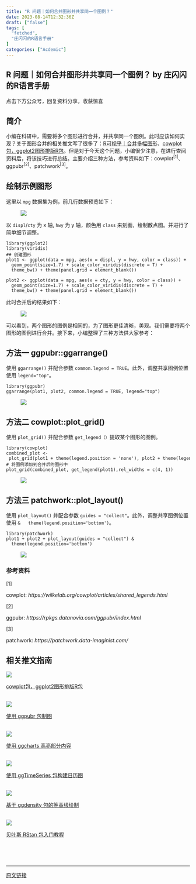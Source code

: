 ```yaml
---
title: "R 问题｜如何合并图形并共享同一个图例？"
date: 2023-08-14T12:32:36Z
draft: ["false"]
tags: [
  "fetched",
  "庄闪闪的R语言手册"
]
categories: ["Acdemic"]
---
```

R 问题｜如何合并图形并共享同一个图例？ by 庄闪闪的R语言手册
------
<div><p data-mpa-powered-by="yiban.io"><span>点击下方</span><span>公众号</span><span>，回复</span><span>资料分享</span><span>，收获惊喜</span></p><section><mp-common-profile data-pluginname="mpprofile" data-id="MzI1NjUwMjQxMQ==" data-headimg="http://mmbiz.qpic.cn/mmbiz_png/MIcgkkEyTHiaOjUwXredJLzMleuKP97WYf7W4ylibNiaRJlP7icneHRGekYcQEPgTLpIDbibTuuEADhn0Sv4Xqhhf4A/0?wx_fmt=png" data-nickname="庄闪闪的R语言手册" data-alias="Zss_R4ds" data-signature="在读统计博士生，R语言爱好者。来跟着我一起学 R 数据科学，可视化。" data-from="2"></mp-common-profile></section><section data-tool="mdnice编辑器" data-website="https://www.mdnice.com"><h2 data-tool="mdnice编辑器"><span></span><span>简介</span></h2><p data-tool="mdnice编辑器">小编在科研中，需要将多个图形进行合并，并共享同一个图例。此时应该如何实现？关于图形合并的相关推文写了很多了：<a target="_blank" href="http://mp.weixin.qq.com/s?__biz=MzI1NjUwMjQxMQ==&amp;mid=2247489545&amp;idx=1&amp;sn=9dd91a4be901e00380a7bc472111645f&amp;chksm=ea24e7eddd536efbb23cabb7155d3b494ea7ccf480058c97c69ee43276f39eecf988e55faeb6&amp;scene=21#wechat_redirect" textvalue="R可视乎｜合并多幅图形" linktype="text" imgurl="" imgdata="null" data-itemshowtype="0" tab="innerlink" data-linktype="2">R可视乎｜合并多幅图形</a>、<a target="_blank" href="http://mp.weixin.qq.com/s?__biz=MzI1NjUwMjQxMQ==&amp;mid=2247516746&amp;idx=1&amp;sn=bbb0f507f295dc30d99ea04fe12d1f23&amp;chksm=ea277daedd50f4b8b06b5c9b93d6db07c42c8e00ed9bc88a8a9e123530bdc8c625670f5f72d3&amp;scene=21#wechat_redirect" textvalue="cowplot包，ggplot2图形排版R包" linktype="text" imgurl="" imgdata="null" data-itemshowtype="11" tab="innerlink" data-linktype="2">cowplot包，ggplot2图形排版R包</a>。但是对于今天这个问题，小编很少注意，在进行查阅资料后，将该技巧进行总结。主要介绍三种方法，参考资料如下：<span>cowplot</span><sup>[1]</sup>、<span>ggpubr</span><sup>[2]</sup>、<span>patchwork</span><sup>[3]</sup>。</p><h2 data-tool="mdnice编辑器"><span></span><span>绘制示例图形</span></h2><p data-tool="mdnice编辑器">这里以 <code>mpg</code> 数据集为例，前几行数据预览如下：</p><figure data-tool="mdnice编辑器"><img data-ratio="0.4703703703703704" data-src="https://mmbiz.qpic.cn/sz_mmbiz_png/MIcgkkEyTHias5g214ZRC7RDUV3nwNLujmHgEb6EUF83ia28ojezcDeWxvjWqbaXOSeUILjrbUbCba1TQ7Ja2WRg/640?wx_fmt=png" data-type="png" data-w="1080" src="https://mmbiz.qpic.cn/sz_mmbiz_png/MIcgkkEyTHias5g214ZRC7RDUV3nwNLujmHgEb6EUF83ia28ojezcDeWxvjWqbaXOSeUILjrbUbCba1TQ7Ja2WRg/640?wx_fmt=png"></figure><p data-tool="mdnice编辑器">以 <code>displ</code>/<code>cty</code> 为 x 轴, <code>hwy</code> 为 y 轴，颜色用 <code>class</code> 来刻画，绘制散点图。并进行了简单细节调整。</p><pre data-tool="mdnice编辑器"><span></span><code><span>library</span>(ggplot2)<br><span>library</span>(viridis)<br><span>## 创建图形</span><br>plot1 &lt;- ggplot(data = mpg, aes(x = displ, y = hwy, color = class)) +<br>  geom_point(size=<span>1.7</span>) + scale_color_viridis(discrete = <span>T</span>) + <br>  theme_bw() + theme(panel.grid = element_blank())  <br>  <br>plot2 &lt;- ggplot(data = mpg, aes(x = cty, y = hwy, color = class)) +<br>  geom_point(size=<span>1.7</span>) + scale_color_viridis(discrete = <span>T</span>) +<br>  theme_bw() + theme(panel.grid = element_blank())<br></code></pre><p data-tool="mdnice编辑器">此时合并后的结果如下：</p><figure data-tool="mdnice编辑器"><img data-ratio="0.6055555555555555" data-src="https://mmbiz.qpic.cn/sz_mmbiz_png/MIcgkkEyTHias5g214ZRC7RDUV3nwNLujArbWPejUDbq7Vc0ayBjfwh4YLL3E61QsaF3Xmx7gZ1SHwdDCFWibeAA/640?wx_fmt=png" data-type="png" data-w="1080" src="https://mmbiz.qpic.cn/sz_mmbiz_png/MIcgkkEyTHias5g214ZRC7RDUV3nwNLujArbWPejUDbq7Vc0ayBjfwh4YLL3E61QsaF3Xmx7gZ1SHwdDCFWibeAA/640?wx_fmt=png"></figure><p data-tool="mdnice编辑器">可以看到，两个图形的图例是相同的，为了图形更佳清晰，美观。我们需要将两个图形的图例进行合并。接下来，小编整理了三种方法供大家参考：</p><h2 data-tool="mdnice编辑器"><span></span><span>方法一 ggpubr::ggarrange()</span></h2><p data-tool="mdnice编辑器">使用 <code>ggarrange()</code> 并配合参数 <code>common.legend = TRUE</code>。此外，调整共享图例位置使用 <code>legend="top"</code>。</p><pre data-tool="mdnice编辑器"><span></span><code><span>library</span>(ggpubr)<br>ggarrange(plot1, plot2, common.legend = <span>TRUE</span>, legend=<span>"top"</span>)<br></code></pre><figure data-tool="mdnice编辑器"><img data-ratio="0.7833333333333333" data-src="https://mmbiz.qpic.cn/sz_mmbiz_png/MIcgkkEyTHias5g214ZRC7RDUV3nwNLujyvmuCoZzsK9WKOribm1FiaC4HCLAfHcibUicOiclDawownOYYZu08DYibWlg/640?wx_fmt=png" data-type="png" data-w="1080" src="https://mmbiz.qpic.cn/sz_mmbiz_png/MIcgkkEyTHias5g214ZRC7RDUV3nwNLujyvmuCoZzsK9WKOribm1FiaC4HCLAfHcibUicOiclDawownOYYZu08DYibWlg/640?wx_fmt=png"></figure><h2 data-tool="mdnice编辑器"><span></span><span>方法二 cowplot::plot_grid()</span></h2><p data-tool="mdnice编辑器">使用 <code>plot_grid()</code> 并配合参数 <code>get_legend（）</code>提取某个图形的图例。</p><pre data-tool="mdnice编辑器"><span></span><code><span>library</span>(cowplot)<br>combined_plot &lt;- plot_grid(plot1 + theme(legend.position = <span>'none'</span>), plot2 + theme(legend.position = <span>'none'</span>), ncol = <span>2</span>)<br><span># 将图例添加到合并后的图形中</span><br>plot_grid(combined_plot, get_legend(plot1),rel_widths = c(<span>4</span>, <span>1</span>))<br></code></pre><figure data-tool="mdnice编辑器"><img data-ratio="0.7907407407407407" data-src="https://mmbiz.qpic.cn/sz_mmbiz_png/MIcgkkEyTHias5g214ZRC7RDUV3nwNLuj0zBAMYSQobptWdmOh0T8IibzHobBLIvM7tJBcUuuvP4mS48NoqvcCVQ/640?wx_fmt=png" data-type="png" data-w="1080" src="https://mmbiz.qpic.cn/sz_mmbiz_png/MIcgkkEyTHias5g214ZRC7RDUV3nwNLuj0zBAMYSQobptWdmOh0T8IibzHobBLIvM7tJBcUuuvP4mS48NoqvcCVQ/640?wx_fmt=png"></figure><h2 data-tool="mdnice编辑器"><span></span><span>方法三 patchwork::plot_layout()</span></h2><p data-tool="mdnice编辑器">使用 <code>plot_layout()</code> 并配合参数 <code>guides = "collect"</code>。此外，调整共享图例位置使用 <code>&amp;   theme(legend.position='bottom')</code>。</p><pre data-tool="mdnice编辑器"><span></span><code><span>library</span>(patchwork)<br>plot1 + plot2 + plot_layout(guides = <span>"collect"</span>) &amp;<br>  theme(legend.position=<span>'bottom'</span>)<br></code></pre><figure data-tool="mdnice编辑器"><img data-ratio="0.7777777777777778" data-src="https://mmbiz.qpic.cn/sz_mmbiz_png/MIcgkkEyTHias5g214ZRC7RDUV3nwNLujjYPAvxu4cOmiaWb9gD1PHAYw4QGSoUQe151dk83VNLvMCWboIrbscFg/640?wx_fmt=png" data-type="png" data-w="1080" src="https://mmbiz.qpic.cn/sz_mmbiz_png/MIcgkkEyTHias5g214ZRC7RDUV3nwNLujjYPAvxu4cOmiaWb9gD1PHAYw4QGSoUQe151dk83VNLvMCWboIrbscFg/640?wx_fmt=png"></figure><h3 data-tool="mdnice编辑器"><span>参考资料</span></h3><section data-tool="mdnice编辑器"><span><span>[1]</span><p>cowplot: <em>https://wilkelab.org/cowplot/articles/shared_legends.html</em></p></span><span><span>[2]</span><p>ggpubr: <em>https://rpkgs.datanovia.com/ggpubr/index.html</em></p></span><span><span>[3]</span><p>patchwork: <em>https://patchwork.data-imaginist.com/</em></p></span></section></section><h2 data-tool="mdnice编辑器"><span>相关推文指南</span></h2><section data-mpa-template="t" data-from="yb-recommend-list"><section data-mpa-template="t" data-from="yb-recommend" data-recommend-article-type="normal" data-recomment-template-id="1" data-recommend-article-id="2247516746_1" data-recommend-article-time="1681648200" data-recommend-article-cover="https://mmbiz.qpic.cn/mmbiz_jpg/ibNJyXnh77ib2HqCc1jELVf5T9RMrsic7ETYibCGuVZdYrdmSqLbx5ezrxhU21KA0v1j3UZhHQSD3D1S0vEQhAoYAw/0?wx_fmt=jpeg" data-recommend-article-title="cowplot包，ggplot2图形排版R包" data-recommend-article-content-url="https://mp.weixin.qq.com/s?__biz=MzI1NjUwMjQxMQ==&amp;mid=2247516746&amp;idx=1&amp;sn=bbb0f507f295dc30d99ea04fe12d1f23&amp;chksm=ea277daedd50f4b8b06b5c9b93d6db07c42c8e00ed9bc88a8a9e123530bdc8c625670f5f72d3#rd"><a href="https://mp.weixin.qq.com/s?__biz=MzI1NjUwMjQxMQ==&amp;mid=2247516746&amp;idx=1&amp;sn=bbb0f507f295dc30d99ea04fe12d1f23&amp;chksm=ea277daedd50f4b8b06b5c9b93d6db07c42c8e00ed9bc88a8a9e123530bdc8c625670f5f72d3&amp;scene=21#wechat_redirect" data-linktype="1"><section data-recommend-type="normal" data-recommend-tid="1" data-mid=""><section data-mid=""><section data-mid=""><span><img data-ratio="0.425" data-src="https://mmbiz.qpic.cn/mmbiz_jpg/ibNJyXnh77ib2HqCc1jELVf5T9RMrsic7ETYibCGuVZdYrdmSqLbx5ezrxhU21KA0v1j3UZhHQSD3D1S0vEQhAoYAw/640?wx_fmt=jpeg" data-w="1080" src="https://mmbiz.qpic.cn/mmbiz_jpg/ibNJyXnh77ib2HqCc1jELVf5T9RMrsic7ETYibCGuVZdYrdmSqLbx5ezrxhU21KA0v1j3UZhHQSD3D1S0vEQhAoYAw/640?wx_fmt=jpeg"></span></section><section data-mid=""><p data-recommend-title="t" data-mid="">cowplot包，ggplot2图形排版R包</p></section></section></section></a></section><br><section data-mpa-template="t" data-from="yb-recommend" data-recommend-article-type="normal" data-recomment-template-id="1" data-recommend-article-id="2247516692_1" data-recommend-article-time="1680915600" data-recommend-article-cover="https://mmbiz.qlogo.cn/mmbiz_jpg/MIcgkkEyTHiaA1gHfarAKNic2uakAMZRVJjdb0iaickt3uFdt9ryF3pBSxzoA788F3cfdn7nMrKtiaqvzomBLgE0tnQ/0?wx_fmt=jpeg" data-recommend-article-title="使用 ggpubr 包制图" data-recommend-article-content-url="https://mp.weixin.qq.com/s?__biz=MzI1NjUwMjQxMQ==&amp;mid=2247516692&amp;idx=1&amp;sn=8bc7cbfa327bfdc84b5b86eaeb94c18a&amp;chksm=ea277df0dd50f4e6fbb89a3d309e37f5ad304871932fee1b60a1670b52bd254825166c4c5e9c#rd"><a href="https://mp.weixin.qq.com/s?__biz=MzI1NjUwMjQxMQ==&amp;mid=2247516692&amp;idx=1&amp;sn=8bc7cbfa327bfdc84b5b86eaeb94c18a&amp;chksm=ea277df0dd50f4e6fbb89a3d309e37f5ad304871932fee1b60a1670b52bd254825166c4c5e9c&amp;scene=21#wechat_redirect" data-linktype="1"><section data-recommend-type="normal" data-recommend-tid="1" data-mid=""><section data-mid=""><section data-mid=""><span><img data-ratio="0.425" data-src="https://mmbiz.qpic.cn/mmbiz_jpg/MIcgkkEyTHiaA1gHfarAKNic2uakAMZRVJjdb0iaickt3uFdt9ryF3pBSxzoA788F3cfdn7nMrKtiaqvzomBLgE0tnQ/640?wx_fmt=jpeg" data-w="1080" src="https://mmbiz.qpic.cn/mmbiz_jpg/MIcgkkEyTHiaA1gHfarAKNic2uakAMZRVJjdb0iaickt3uFdt9ryF3pBSxzoA788F3cfdn7nMrKtiaqvzomBLgE0tnQ/640?wx_fmt=jpeg"></span></section><section data-mid=""><p data-recommend-title="t" data-mid="">使用 ggpubr 包制图</p></section></section></section></a></section><br><section data-mpa-template="t" data-from="yb-recommend" data-recommend-article-type="normal" data-recomment-template-id="1" data-recommend-article-id="2247516449_1" data-recommend-article-time="1680179400" data-recommend-article-cover="https://mmbiz.qpic.cn/mmbiz_jpg/MIcgkkEyTHiaAMA5BM5B1dCjH88KibYBH7jVcBocefRlIMoiccuxKoOcSKov7Fd4IdpJOO1Fc4DI1bICjYO86uEww/0?wx_fmt=jpeg" data-recommend-article-title="使用 ggcharts 高亮部分内容" data-recommend-article-content-url="https://mp.weixin.qq.com/s?__biz=MzI1NjUwMjQxMQ==&amp;mid=2247516449&amp;idx=1&amp;sn=0a1a0809772e006f1e5fe0d4202adb49&amp;chksm=ea277ec5dd50f7d3afc4c47ec87ce26a8023286d9c30563f5c2ea90d1adee86c8f2783230e26#rd"><a href="https://mp.weixin.qq.com/s?__biz=MzI1NjUwMjQxMQ==&amp;mid=2247516449&amp;idx=1&amp;sn=0a1a0809772e006f1e5fe0d4202adb49&amp;chksm=ea277ec5dd50f7d3afc4c47ec87ce26a8023286d9c30563f5c2ea90d1adee86c8f2783230e26&amp;scene=21#wechat_redirect" data-linktype="1"><section data-recommend-type="normal" data-recommend-tid="1" data-mid=""><section data-mid=""><section data-mid=""><span><img data-ratio="0.42407407407407405" data-src="https://mmbiz.qpic.cn/mmbiz_jpg/MIcgkkEyTHiaAMA5BM5B1dCjH88KibYBH7jVcBocefRlIMoiccuxKoOcSKov7Fd4IdpJOO1Fc4DI1bICjYO86uEww/640?wx_fmt=jpeg" data-w="1080" src="https://mmbiz.qpic.cn/mmbiz_jpg/MIcgkkEyTHiaAMA5BM5B1dCjH88KibYBH7jVcBocefRlIMoiccuxKoOcSKov7Fd4IdpJOO1Fc4DI1bICjYO86uEww/640?wx_fmt=jpeg"></span></section><section data-mid=""><p data-recommend-title="t" data-mid="">使用 ggcharts 高亮部分内容</p></section></section></section></a></section><br><section data-mpa-template="t" data-from="yb-recommend" data-recommend-article-type="normal" data-recomment-template-id="1" data-recommend-article-id="2247516351_1" data-recommend-article-time="1678969800" data-recommend-article-cover="https://mmbiz.qpic.cn/mmbiz_jpg/MIcgkkEyTHjGAMwWEb8rAj2CibVfwadrVLQqfiavhoCcmcrKcExQbmBoXsJzpEtBhknvNicP24Ldw2ZNibAqQPUSww/0?wx_fmt=jpeg" data-recommend-article-title="使用 ggTimeSeries 包构建日历图" data-recommend-article-content-url="https://mp.weixin.qq.com/s?__biz=MzI1NjUwMjQxMQ==&amp;mid=2247516351&amp;idx=1&amp;sn=ddf1d3b3e9185717ea544d15eb4f9973&amp;chksm=ea277f5bdd50f64df854ae65d2f74b8b8a0c9d4b247d46706da848b284862b1872e9279c2512#rd"><a href="https://mp.weixin.qq.com/s?__biz=MzI1NjUwMjQxMQ==&amp;mid=2247516351&amp;idx=1&amp;sn=ddf1d3b3e9185717ea544d15eb4f9973&amp;chksm=ea277f5bdd50f64df854ae65d2f74b8b8a0c9d4b247d46706da848b284862b1872e9279c2512&amp;scene=21#wechat_redirect" data-linktype="1"><section data-recommend-type="normal" data-recommend-tid="1" data-mid=""><section data-mid=""><section data-mid=""><span><img data-ratio="0.42407407407407405" data-src="https://mmbiz.qpic.cn/mmbiz_jpg/MIcgkkEyTHjGAMwWEb8rAj2CibVfwadrVLQqfiavhoCcmcrKcExQbmBoXsJzpEtBhknvNicP24Ldw2ZNibAqQPUSww/640?wx_fmt=jpeg" data-w="1080" src="https://mmbiz.qpic.cn/mmbiz_jpg/MIcgkkEyTHjGAMwWEb8rAj2CibVfwadrVLQqfiavhoCcmcrKcExQbmBoXsJzpEtBhknvNicP24Ldw2ZNibAqQPUSww/640?wx_fmt=jpeg"></span></section><section data-mid=""><p data-recommend-title="t" data-mid="">使用 ggTimeSeries 包构建日历图</p></section></section></section></a></section><br><section data-mpa-template="t" data-from="yb-recommend" data-recommend-article-type="normal" data-recomment-template-id="1" data-recommend-article-id="2247516056_1" data-recommend-article-time="1678365000" data-recommend-article-cover="https://mmbiz.qpic.cn/mmbiz_jpg/MIcgkkEyTHjGAMwWEb8rAj2CibVfwadrVEuLEIULqxec2PsaENicVO4XsiclgLY8DicRC7s5XNEciawla0WiaEVq6Lkw/0?wx_fmt=jpeg" data-recommend-article-title="基于 ggdensity 包的等高线绘制" data-recommend-article-content-url="https://mp.weixin.qq.com/s?__biz=MzI1NjUwMjQxMQ==&amp;mid=2247516056&amp;idx=1&amp;sn=104f3fd347a9c46aa0d20729d5c26c21&amp;chksm=ea27407cdd50c96a56f17a8f75cd95f675cba85fdae522c0d7f1931913e00f90db387ec28fb0#rd"><a href="https://mp.weixin.qq.com/s?__biz=MzI1NjUwMjQxMQ==&amp;mid=2247516056&amp;idx=1&amp;sn=104f3fd347a9c46aa0d20729d5c26c21&amp;chksm=ea27407cdd50c96a56f17a8f75cd95f675cba85fdae522c0d7f1931913e00f90db387ec28fb0&amp;scene=21#wechat_redirect" data-linktype="1"><section data-recommend-type="normal" data-recommend-tid="1" data-mid=""><section data-mid=""><section data-mid=""><span><img data-ratio="0.425" data-src="https://mmbiz.qpic.cn/mmbiz_jpg/MIcgkkEyTHjGAMwWEb8rAj2CibVfwadrVEuLEIULqxec2PsaENicVO4XsiclgLY8DicRC7s5XNEciawla0WiaEVq6Lkw/640?wx_fmt=jpeg" data-w="1080" src="https://mmbiz.qpic.cn/mmbiz_jpg/MIcgkkEyTHjGAMwWEb8rAj2CibVfwadrVEuLEIULqxec2PsaENicVO4XsiclgLY8DicRC7s5XNEciawla0WiaEVq6Lkw/640?wx_fmt=jpeg"></span></section><section data-mid=""><p data-recommend-title="t" data-mid="">基于 ggdensity 包的等高线绘制</p></section></section></section></a></section><br><section data-mpa-template="t" data-from="yb-recommend" data-recommend-article-type="normal" data-recomment-template-id="1" data-recommend-article-id="2247515455_1" data-recommend-article-time="1676464200" data-recommend-article-cover="https://mmbiz.qpic.cn/mmbiz_jpg/MIcgkkEyTHjsekcXp04sk4No2iagQyCzkvFwBzCXicIbZ5dJP05mHiaBTL9miajCusK8ficmUrS906lzQ3ULrkgzRfg/0?wx_fmt=jpeg" data-recommend-article-title="贝叶斯 RStan 包入门教程" data-recommend-article-content-url="https://mp.weixin.qq.com/s?__biz=MzI1NjUwMjQxMQ==&amp;mid=2247515455&amp;idx=1&amp;sn=2ad479c75f994b23eeef3202ad95ef62&amp;chksm=ea2742dbdd50cbcdf135aeb65ad80ffa855ef4732b977930aad70cab61c4493f8b6c9696447b#rd"><a href="https://mp.weixin.qq.com/s?__biz=MzI1NjUwMjQxMQ==&amp;mid=2247515455&amp;idx=1&amp;sn=2ad479c75f994b23eeef3202ad95ef62&amp;chksm=ea2742dbdd50cbcdf135aeb65ad80ffa855ef4732b977930aad70cab61c4493f8b6c9696447b&amp;scene=21#wechat_redirect" data-linktype="1"><section data-recommend-type="normal" data-recommend-tid="1" data-mid=""><section data-mid=""><section data-mid=""><span><img data-ratio="0.42592592592592593" data-src="https://mmbiz.qpic.cn/mmbiz_jpg/MIcgkkEyTHjsekcXp04sk4No2iagQyCzkvFwBzCXicIbZ5dJP05mHiaBTL9miajCusK8ficmUrS906lzQ3ULrkgzRfg/640?wx_fmt=jpeg" data-w="1080" src="https://mmbiz.qpic.cn/mmbiz_jpg/MIcgkkEyTHjsekcXp04sk4No2iagQyCzkvFwBzCXicIbZ5dJP05mHiaBTL9miajCusK8ficmUrS906lzQ3ULrkgzRfg/640?wx_fmt=jpeg"></span></section><section data-mid=""><p data-recommend-title="t" data-mid="">贝叶斯 RStan 包入门教程</p></section></section></section></a></section></section><p><br></p><p><br></p><p><mp-style-type data-value="3"></mp-style-type></p></div>  
<hr>
<a href="https://mp.weixin.qq.com/s/K7SmKiuT6E_eMrb7q_CjZg",target="_blank" rel="noopener noreferrer">原文链接</a>

